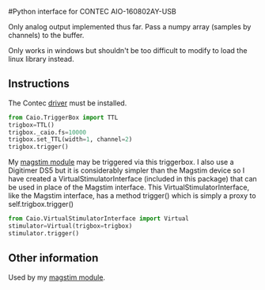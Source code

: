#Python interface for CONTEC AIO-160802AY-USB

Only analog output implemented thus far. Pass a numpy array (samples by channels) to the buffer.

Only works in windows but shouldn't be too difficult to modify to load the linux library instead.

## Instructions

The Contec [driver](http://www.contec.com/products/download.cgi?HTML=DTL&KATA=AIO-160802AY-USB&KATASIKI=AIO&BUNRUI=0,0,0&SYUBETU=0#2)
 must be installed.

```python
from Caio.TriggerBox import TTL
trigbox=TTL()
trigbox._caio.fs=10000
trigbox.set_TTL(width=1, channel=2)
trigbox.trigger()
```

My [magstim module](https://github.com/cboulay/magstim-python) may be triggered via this triggerbox.
I also use a Digitimer DS5 but it is considerably simpler than the Magstim device so I have
created a VirtualStimulatorInterface (included in this package) that can be used in place of the Magstim interface.
This VirtualStimulatorInterface, like the Magstim interface, has a method trigger() which is
simply a proxy to self.trigbox.trigger()

```python
from Caio.VirtualStimulatorInterface import Virtual
stimulator=Virtual(trigbox=trigbox)
stimulator.trigger()
```

## Other information

Used by my [magstim module](https://github.com/cboulay/magstim-python).